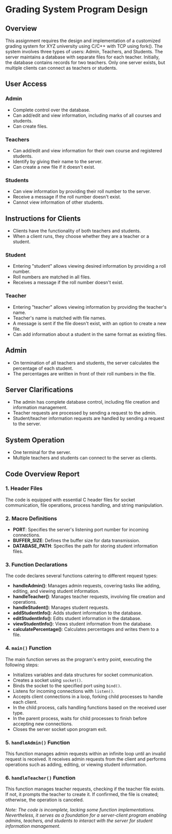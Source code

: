 # Grading System Program Design

## Overview
This assignment requires the design and implementation of a customized grading system for XYZ university using C/C++ with TCP using fork(). The system involves three types of users: Admin, Teachers, and Students. The server maintains a database with separate files for each teacher. Initially, the database contains records for two teachers. Only one server exists, but multiple clients can connect as teachers or students.

## User Access

### Admin
- Complete control over the database.
- Can add/edit and view information, including marks of all courses and students.
- Can create files.

### Teachers
- Can add/edit and view information for their own course and registered students.
- Identify by giving their name to the server.
- Can create a new file if it doesn't exist.

### Students
- Can view information by providing their roll number to the server.
- Receive a message if the roll number doesn't exist.
- Cannot view information of other students.

## Instructions for Clients
- Clients have the functionality of both teachers and students.
- When a client runs, they choose whether they are a teacher or a student.

### Student
- Entering "student" allows viewing desired information by providing a roll number.
- Roll numbers are matched in all files.
- Receives a message if the roll number doesn't exist.

### Teacher
- Entering "teacher" allows viewing information by providing the teacher's name.
- Teacher's name is matched with file names.
- A message is sent if the file doesn't exist, with an option to create a new file.
- Can add information about a student in the same format as existing files.

## Admin
- On termination of all teachers and students, the server calculates the percentage of each student.
- The percentages are written in front of their roll numbers in the file.

## Server Clarifications
- The admin has complete database control, including file creation and information management.
- Teacher requests are processed by sending a request to the admin.
- Student/teacher information requests are handled by sending a request to the server.

## System Operation
- One terminal for the server.
- Multiple teachers and students can connect to the server as clients.


## Code Overview Report

### 1. Header Files
The code is equipped with essential C header files for socket communication, file operations, process handling, and string manipulation.

### 2. Macro Definitions
- **PORT**: Specifies the server's listening port number for incoming connections.
- **BUFFER_SIZE**: Defines the buffer size for data transmission.
- **DATABASE_PATH**: Specifies the path for storing student information files.

### 3. Function Declarations
The code declares several functions catering to different request types:
- **handleAdmin()**: Manages admin requests, covering tasks like adding, editing, and viewing student information.
- **handleTeacher()**: Manages teacher requests, involving file creation and operations.
- **handleStudent()**: Manages student requests.
- **addStudentInfo()**: Adds student information to the database.
- **editStudentInfo()**: Edits student information in the database.
- **viewStudentInfo()**: Views student information from the database.
- **calculatePercentage()**: Calculates percentages and writes them to a file.

### 4. `main()` Function
The main function serves as the program's entry point, executing the following steps:
- Initializes variables and data structures for socket communication.
- Creates a socket using `socket()`.
- Binds the socket to the specified port using `bind()`.
- Listens for incoming connections with `listen()`.
- Accepts client connections in a loop, forking child processes to handle each client.
- In the child process, calls handling functions based on the received user type.
- In the parent process, waits for child processes to finish before accepting new connections.
- Closes the server socket upon program exit.

### 5. `handleAdmin()` Function
This function manages admin requests within an infinite loop until an invalid request is received. It receives admin requests from the client and performs operations such as adding, editing, or viewing student information.

### 6. `handleTeacher()` Function
This function manages teacher requests, checking if the teacher file exists. If not, it prompts the teacher to create it. If confirmed, the file is created; otherwise, the operation is canceled.

*Note: The code is incomplete, lacking some function implementations. Nevertheless, it serves as a foundation for a server-client program enabling admins, teachers, and students to interact with the server for student information management.*
